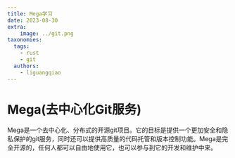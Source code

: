 ```yaml
---
title: Mega学习
date: 2023-08-30
extra:
    image: ../git.png
taxonomies:
  tags:
    - rust
    - git
  authors:
    - liguangqiao  
---
```

# Mega(去中心化Git服务)

Mega是一个去中心化、分布式的开源git项目。它的目标是提供一个更加安全和隐私保护的git服务，同时还可以提供高质量的代码托管和版本控制功能。Mega是完全开源的，任何人都可以自由地使用它，也可以参与到它的开发和维护中来。


